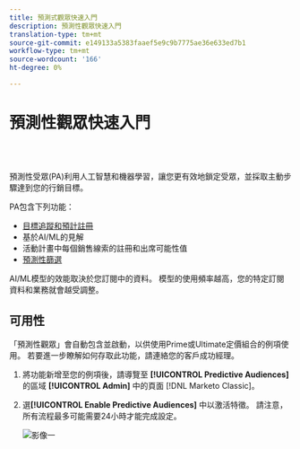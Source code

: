 ```yaml
---
title: 預測式觀眾快速入門
description: 預測性觀眾快速入門
translation-type: tm+mt
source-git-commit: e149133a5383faaef5e9c9b7775ae36e633ed7b1
workflow-type: tm+mt
source-wordcount: '166'
ht-degree: 0%

---
```



# 預測性觀眾快速入門

<br> 

預測性受眾(PA)利用人工智慧和機器學習，讓您更有效地鎖定受眾，並採取主動步驟達到您的行銷目標。

PA包含下列功能：

* [目標追蹤和預計註冊](/help/sky/understanding-goal-tracking-and-projected-registrations.md)
* 基於AI/ML的見解
* 活動計畫中每個銷售線索的註冊和出席可能性值
* [預測性篩選](/help/sky/predictive-filters.md)

AI/ML模型的效能取決於您訂閱中的資料。 模型的使用頻率越高，您的特定訂閱資料和業務就會越受調整。

## 可用性

「預測性觀眾」會自動包含並啟動，以供使用Prime或Ultimate定價組合的例項使用。 若要進一步瞭解如何存取此功能，請連絡您的客戶成功經理。

1. 將功能新增至您的例項後，請導覽至 **[!UICONTROL Predictive Audiences]** 的區域 **[!UICONTROL Admin]** 中的頁面 [!DNL Marketo Classic]。

1. 選&#x200B;**[!UICONTROL Enable Predictive Audiences]** 中以激活特徵。 請注意，所有流程最多可能需要24小時才能完成設定。

   ![影像一](/help/sky/assets/predictive-audiences/getting-started-with-predictive-audiences/getting-started-with-predictive-audiences-1.png)
